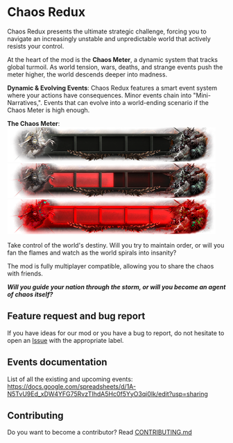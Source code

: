 # Chaos Redux

Chaos Redux presents the ultimate strategic challenge, forcing you to navigate an increasingly unstable and unpredictable world that actively resists your control.

At the heart of the mod is the **Chaos Meter**, a dynamic system that tracks global turmoil. As world tension, wars, deaths, and strange events push the meter higher, the world descends deeper into madness.

**Dynamic & Evolving Events**: Chaos Redux features a smart event system where your actions have consequences. Minor events chain into "Mini-Narratives,". Events that can evolve into a world-ending scenario if the Chaos Meter is high enough.

**The Chaos Meter**:
![chaos meter 0](https://github.com/klimPaskov/Chaos-Redux/blob/master/gfx/interface/chaos_meter/chaos_meter_0.png "Chaos Meter 1")
![chaos meter 1](https://github.com/klimPaskov/Chaos-Redux/blob/master/gfx/interface/chaos_meter/chaos_meter_1.png "Chaos Meter 2")
![chaos meter 2](https://github.com/klimPaskov/Chaos-Redux/blob/master/gfx/interface/chaos_meter/chaos_meter_2.png "Chaos Meter 3")

Take control of the world's destiny. Will you try to maintain order, or will you fan the flames and watch as the world spirals into insanity?

The mod is fully multiplayer compatible, allowing you to share the chaos with friends.

**_Will you guide your nation through the storm, or will you become an agent of chaos itself?_**

## Feature request and bug report

If you have ideas for our mod or you have a bug to report, do not hesitate to open an [Issue](https://github.com/klimPaskov/Chaos-Redux/issues) with the appropriate label.

## Events documentation

List of all the existing and upcoming events: https://docs.google.com/spreadsheets/d/1A-N5TvU9Ed_xDW4YFG75RvzTIhdA5Hc0f5YyO3qi0Ik/edit?usp=sharing

## Contributing

Do you want to become a contributor? Read [CONTRIBUTING.md](CONTRIBUTING.md)
